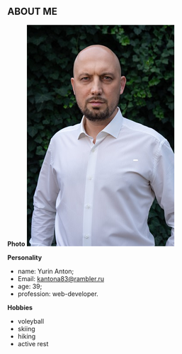 ## ABOUT ME

__Photo__
![Photo](./img/Антон2.jpg)

__Personality__
* name: Yurin Anton;
* Email: kantona83@rambler.ru
* age: 39;
* profession: web-developer.
  
__Hobbies__
* voleyball
* skiing
* hiking
* active rest
